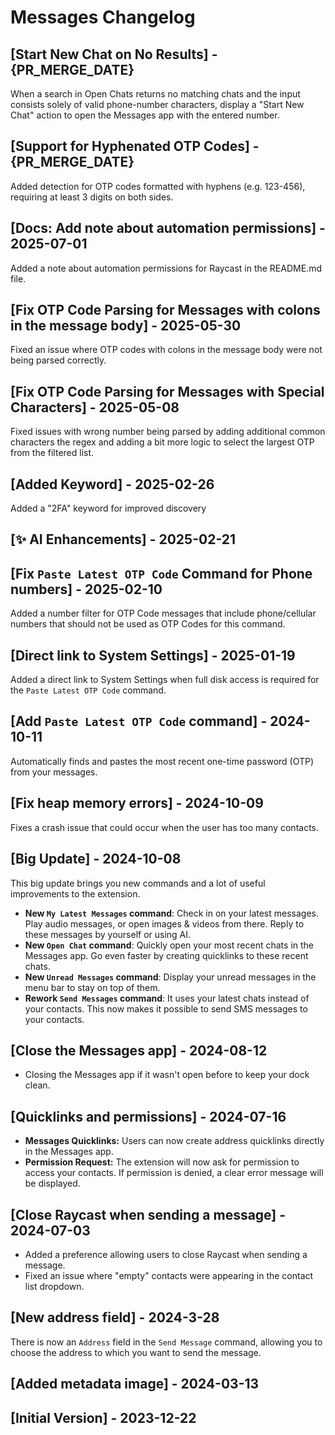 # Messages Changelog

## [Start New Chat on No Results] - {PR_MERGE_DATE}

When a search in Open Chats returns no matching chats and the input consists solely of valid phone-number characters, display a "Start New Chat" action to open the Messages app with the entered number. 

## [Support for Hyphenated OTP Codes] - {PR_MERGE_DATE}

Added detection for OTP codes formatted with hyphens (e.g. 123-456), requiring at least 3 digits on both sides.

## [Docs: Add note about automation permissions] - 2025-07-01

Added a note about automation permissions for Raycast in the README.md file.

## [Fix OTP Code Parsing for Messages with colons in the message body] - 2025-05-30

Fixed an issue where OTP codes with colons in the message body were not being parsed correctly.

## [Fix OTP Code Parsing for Messages with Special Characters] - 2025-05-08

Fixed issues with wrong number being parsed by adding additional common characters the regex and adding a bit more logic to select the largest OTP from the filtered list.

## [Added Keyword] - 2025-02-26

Added a "2FA" keyword for improved discovery

## [✨ AI Enhancements] - 2025-02-21

## [Fix `Paste Latest OTP Code` Command for Phone numbers] - 2025-02-10

Added a number filter for OTP Code messages that include phone/cellular numbers that should not be used as OTP Codes for this command.

## [Direct link to System Settings] - 2025-01-19

Added a direct link to System Settings when full disk access is required for the `Paste Latest OTP Code` command.

## [Add `Paste Latest OTP Code` command] - 2024-10-11

Automatically finds and pastes the most recent one-time password (OTP) from your messages.

## [Fix heap memory errors] - 2024-10-09

Fixes a crash issue that could occur when the user has too many contacts.

## [Big Update] - 2024-10-08

This big update brings you new commands and a lot of useful improvements to the extension.

- **New `My Latest Messages` command**: Check in on your latest messages. Play audio messages, or open images & videos from there. Reply to these messages by yourself or using AI.
- **New `Open Chat` command**: Quickly open your most recent chats in the Messages app. Go even faster by creating quicklinks to these recent chats.
- **New `Unread Messages` command**: Display your unread messages in the menu bar to stay on top of them.
- **Rework `Send Messages` command**: It uses your latest chats instead of your contacts. This now makes it possible to send SMS messages to your contacts.

## [Close the Messages app] - 2024-08-12

- Closing the Messages app if it wasn't open before to keep your dock clean.

## [Quicklinks and permissions] - 2024-07-16

- **Messages Quicklinks:** Users can now create address quicklinks directly in the Messages app.
- **Permission Request:** The extension will now ask for permission to access your contacts. If permission is denied, a clear error message will be displayed.

## [Close Raycast when sending a message] - 2024-07-03

- Added a preference allowing users to close Raycast when sending a message.
- Fixed an issue where "empty" contacts were appearing in the contact list dropdown.

## [New address field] - 2024-3-28

There is now an `Address` field in the `Send Message` command, allowing you to choose the address to which you want to send the message.

## [Added metadata image] - 2024-03-13

## [Initial Version] - 2023-12-22
